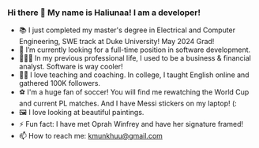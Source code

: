 ### Hi there 👋 My name is Haliunaa! I am a developer! 

- 📚 I just completed my master's degree in Electrical and Computer Engineering, SWE track at Duke University! May 2024 Grad! 
- 🔭 I’m currently looking for a full-time position in software development.
- 👩🏻‍💼 In my previous professional life, I used to be a business & financial analyst. Software is way cooler! 
- 👩‍🏫 I love teaching and coaching. In college, I taught English online and gathered 100K followers.
- ⚽️ I'm a huge fan of soccer! You will find me rewatching the World Cup and current PL matches. And I have Messi stickers on my laptop! (:
- 🖼 I love looking at beautiful paintings.
- ⚡ Fun fact: I have met Oprah Winfrey and have her signature framed!
- 📫 How to reach me: kmunkhuu@gmail.com

